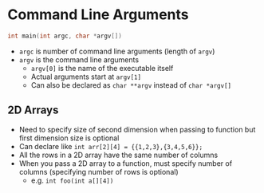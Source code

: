 # Command Line Arguments

```c
int main(int argc, char *argv[])
```

- `argc` is number of command line arguments (length of `argv`)
- `argv` is the command line arguments
  - `argv[0]` is the name of the executable itself
  - Actual arguments start at `argv[1]`
  - Can also be declared as `char **argv` instead of `char *argv[]`

## 2D Arrays

- Need to specify size of second dimension when passing to function but first dimension size is optional
- Can declare like `int arr[2][4] = {{1,2,3},{3,4,5,6}};`
- All the rows in a 2D array have the same number of columns
- When you pass a 2D array to a function, must specify number of columns (specifying number of rows is optional)
  - e.g. `int foo(int a[][4])`
